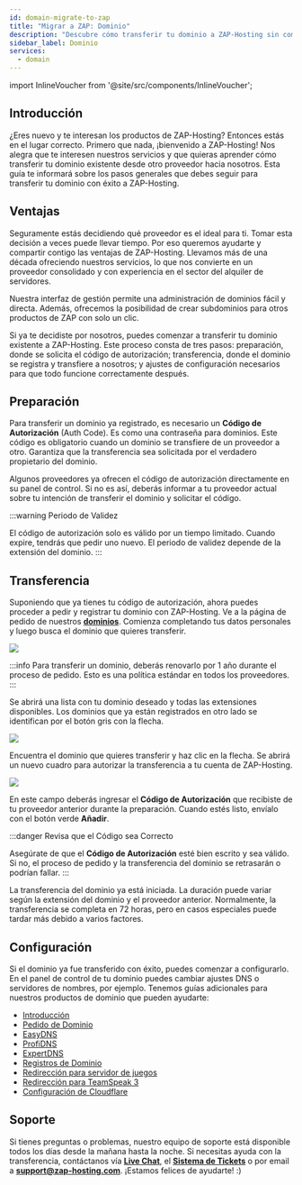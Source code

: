 ```yaml
---
id: domain-migrate-to-zap
title: "Migrar a ZAP: Dominio"
description: "Descubre cómo transferir tu dominio a ZAP-Hosting sin complicaciones y disfruta de una gestión fácil y servicios de hosting confiables → Aprende más ahora"
sidebar_label: Dominio
services:
  - domain
---
```


import InlineVoucher from '@site/src/components/InlineVoucher';

## Introducción

¿Eres nuevo y te interesan los productos de ZAP-Hosting? Entonces estás en el lugar correcto. Primero que nada, ¡bienvenido a ZAP-Hosting! Nos alegra que te interesen nuestros servicios y que quieras aprender cómo transferir tu dominio existente desde otro proveedor hacia nosotros. Esta guía te informará sobre los pasos generales que debes seguir para transferir tu dominio con éxito a ZAP-Hosting.

## Ventajas

Seguramente estás decidiendo qué proveedor es el ideal para ti. Tomar esta decisión a veces puede llevar tiempo. Por eso queremos ayudarte y compartir contigo las ventajas de ZAP-Hosting. Llevamos más de una década ofreciendo nuestros servicios, lo que nos convierte en un proveedor consolidado y con experiencia en el sector del alquiler de servidores.

Nuestra interfaz de gestión permite una administración de dominios fácil y directa. Además, ofrecemos la posibilidad de crear subdominios para otros productos de ZAP con solo un clic.

Si ya te decidiste por nosotros, puedes comenzar a transferir tu dominio existente a ZAP-Hosting. Este proceso consta de tres pasos: preparación, donde se solicita el código de autorización; transferencia, donde el dominio se registra y transfiere a nosotros; y ajustes de configuración necesarios para que todo funcione correctamente después.

## Preparación

Para transferir un dominio ya registrado, es necesario un **Código de Autorización** (Auth Code). Es como una contraseña para dominios. Este código es obligatorio cuando un dominio se transfiere de un proveedor a otro. Garantiza que la transferencia sea solicitada por el verdadero propietario del dominio.

Algunos proveedores ya ofrecen el código de autorización directamente en su panel de control. Si no es así, deberás informar a tu proveedor actual sobre tu intención de transferir el dominio y solicitar el código.

:::warning Periodo de Validez

El código de autorización solo es válido por un tiempo limitado. Cuando expire, tendrás que pedir uno nuevo. El periodo de validez depende de la extensión del dominio.
:::

## Transferencia

Suponiendo que ya tienes tu código de autorización, ahora puedes proceder a pedir y registrar tu dominio con ZAP-Hosting. Ve a la página de pedido de nuestros [**dominios**](https://zap-hosting.com/en/shop/product/domain/). Comienza completando tus datos personales y luego busca el dominio que quieres transferir.

![](https://screensaver01.zap-hosting.com/index.php/s/3dmY76dZscz9DPM/preview)

:::info
Para transferir un dominio, deberás renovarlo por 1 año durante el proceso de pedido. Esto es una política estándar en todos los proveedores.
:::

Se abrirá una lista con tu dominio deseado y todas las extensiones disponibles. Los dominios que ya están registrados en otro lado se identifican por el botón gris con la flecha.

![](https://screensaver01.zap-hosting.com/index.php/s/omnaMqXJgarxsqW/preview)

Encuentra el dominio que quieres transferir y haz clic en la flecha. Se abrirá un nuevo cuadro para autorizar la transferencia a tu cuenta de ZAP-Hosting.

![](https://screensaver01.zap-hosting.com/index.php/s/fXjwGCX7kFtPnTB/preview)

En este campo deberás ingresar el **Código de Autorización** que recibiste de tu proveedor anterior durante la preparación. Cuando estés listo, envíalo con el botón verde **Añadir**.

:::danger Revisa que el Código sea Correcto

Asegúrate de que el **Código de Autorización** esté bien escrito y sea válido. Si no, el proceso de pedido y la transferencia del dominio se retrasarán o podrían fallar.
:::

La transferencia del dominio ya está iniciada. La duración puede variar según la extensión del dominio y el proveedor anterior. Normalmente, la transferencia se completa en 72 horas, pero en casos especiales puede tardar más debido a varios factores.

## Configuración

Si el dominio ya fue transferido con éxito, puedes comenzar a configurarlo. En el panel de control de tu dominio puedes cambiar ajustes DNS o servidores de nombres, por ejemplo. Tenemos guías adicionales para nuestros productos de dominio que pueden ayudarte:

- [Introducción](domain-introduction.md)
- [Pedido de Dominio](domain-order.md)
- [EasyDNS](domain-easydns.md)
- [ProfiDNS](domain-profidns.md)
- [ExpertDNS](domain-expertdns.md)
- [Registros de Dominio](domain-records.md)
- [Redirección para servidor de juegos](domain-gameserver-srv-link.md)
- [Redirección para TeamSpeak 3](domain-teamspeak-redirect.md)
- [Configuración de Cloudflare](domain-cloudflare-setup.md)

## Soporte

Si tienes preguntas o problemas, nuestro equipo de soporte está disponible todos los días desde la mañana hasta la noche. Si necesitas ayuda con la transferencia, contáctanos vía [**Live Chat**](https://zap-hosting.com/), el **[Sistema de Tickets](https://zap-hosting.com/en/customer/support/)** o por email a [**support@zap-hosting.com**](mailto:support@zap-hosting.com). ¡Estamos felices de ayudarte! :)

<InlineVoucher />